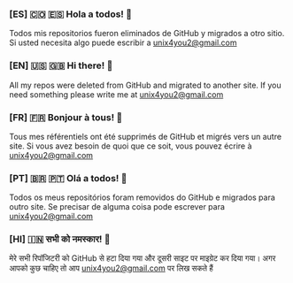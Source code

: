 ### [ES] 🇨🇴 🇪🇸 Hola a todos! 👋
Todos mis repositorios fueron eliminados de GitHub y migrados a otro sitio.  Si usted necesita algo puede escribir a unix4you2@gmail.com

### [EN] 🇺🇸 🇬🇧 Hi there! 👋
All my repos were deleted from GitHub and migrated to another site.  If you need something please write me at unix4you2@gmail.com

### [FR] 🇫🇷 Bonjour à tous! 👋
Tous mes référentiels ont été supprimés de GitHub et migrés vers un autre site. Si vous avez besoin de quoi que ce soit, vous pouvez écrire à unix4you2@gmail.com

### [PT] 🇧🇷 🇵🇹 Olá a todos! 👋
Todos os meus repositórios foram removidos do GitHub e migrados para outro site. Se precisar de alguma coisa pode escrever para unix4you2@gmail.com

### [HI] 🇮🇳 सभी को नमस्कार! 👋
मेरे सभी रिपॉजिटरी को GitHub से हटा दिया गया और दूसरी साइट पर माइग्रेट कर दिया गया। अगर आपको कुछ चाहिए तो आप unix4you2@gmail.com पर लिख सकते हैं





<!--
**unix4you2/unix4you2** is a ✨ _special_ ✨ repository because its `README.md` (this file) appears on your GitHub profile.

Here are some ideas to get you started:

- 🔭 I’m currently working on ...
- 🌱 I’m currently learning ...
- 👯 I’m looking to collaborate on ...
- 🤔 I’m looking for help with ...
- 💬 Ask me about ...
- 📫 How to reach me: ...
- 😄 Pronouns: ...
- ⚡ Fun fact: ...
-->
